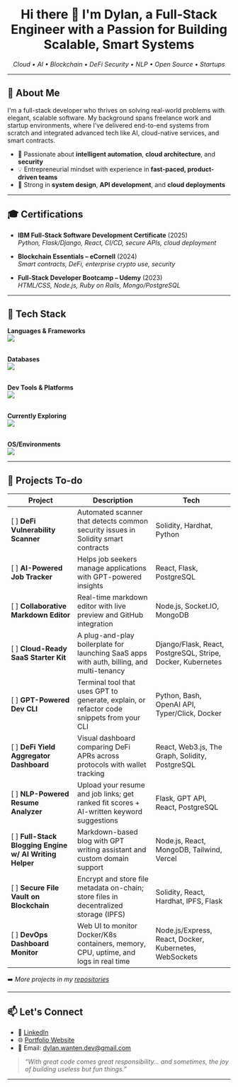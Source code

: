 <h1 align="center">Hi there 👋 I'm Dylan, a Full-Stack Engineer with a Passion for Building Scalable, Smart Systems</h1>

<p align="center">
  <em>Cloud • AI • Blockchain • DeFi Security • NLP • Open Source • Startups</em>
</p>

---

## 🚀 About Me

I'm a full-stack developer who thrives on solving real-world problems with elegant, scalable software. My background spans freelance work and startup environments, where I’ve delivered end-to-end systems from scratch and integrated advanced tech like AI, cloud-native services, and smart contracts.

- 🧠 Passionate about **intelligent automation**, **cloud architecture**, and **security**
- 💡 Entrepreneurial mindset with experience in **fast-paced, product-driven teams**
- 🧰 Strong in **system design**, **API development**, and **cloud deployments**

---

## 🎓 Certifications

- **IBM Full-Stack Software Development Certificate** (2025)  
  _Python, Flask/Django, React, CI/CD, secure APIs, cloud deployment_

- **Blockchain Essentials – eCornell** (2024)  
  _Smart contracts, DeFi, enterprise crypto use, security_

- **Full-Stack Developer Bootcamp – Udemy** (2023)  
  _HTML/CSS, Node.js, Ruby on Rails, Mongo/PostgreSQL_

---

## 🧰 Tech Stack

<p>
  <strong>Languages & Frameworks</strong><br>
  <img src="https://skillicons.dev/icons?i=html,css,tailwind,sass,bootstrap,js,jquery,ts,react,redux,nodejs,express,py,django,flask,ruby,rails"/><br><br>

  <strong>Databases</strong><br>
  <img src="https://skillicons.dev/icons?i=mysql,sqlite,postgres,mongodb"/><br><br>

  <strong>Dev Tools & Platforms</strong><br>
  <img src="https://skillicons.dev/icons?i=bash,vim,git,postman,kubernetes,docker,figma,wordpress,vercel,replit"/><br><br>

  <strong>Currently Exploring</strong><br>
  <img src="https://skillicons.dev/icons?i=swift,rust,solidity"/><br><br>

  <strong>OS/Environments</strong><br>
  <img src="https://skillicons.dev/icons?i=apple,arch,debian"/>
</p>

---

## 📂 Projects To-do

| Project | Description | Tech |
|--------|-------------|------|
| [ ] **DeFi Vulnerability Scanner** | Automated scanner that detects common security issues in Solidity smart contracts | Solidity, Hardhat, Python |
| [ ] **AI-Powered Job Tracker** | Helps job seekers manage applications with GPT-powered insights | React, Flask, PostgreSQL |
| [ ] **Collaborative Markdown Editor** | Real-time markdown editor with live preview and GitHub integration | Node.js, Socket.IO, MongoDB |
| [ ] **Cloud-Ready SaaS Starter Kit** | A plug-and-play boilerplate for launching SaaS apps with auth, billing, and multi-tenancy | Django/Flask, React, PostgreSQL, Stripe, Docker, Kubernetes |
| [ ] **GPT-Powered Dev CLI** | Terminal tool that uses GPT to generate, explain, or refactor code snippets from your CLI | Python, Bash, OpenAI API, Typer/Click, Docker |
| [ ] **DeFi Yield Aggregator Dashboard** | Visual dashboard comparing DeFi APRs across protocols with wallet tracking | React, Web3.js, The Graph, Solidity, PostgreSQL |
| [ ] **NLP-Powered Resume Analyzer** | Upload your resume and job links; get ranked fit scores + AI-written keyword suggestions | Flask, GPT API, React, PostgreSQL |
| [ ] **Full-Stack Blogging Engine w/ AI Writing Helper** | Markdown-based blog with GPT writing assistant and custom domain support | Node.js, React, MongoDB, Tailwind, Vercel |
| [ ] **Secure File Vault on Blockchain** | Encrypt and store file metadata on-chain; store files in decentralized storage (IPFS) | Solidity, React, Hardhat, IPFS, Flask |
| [ ] **DevOps Dashboard Monitor** | Web UI to monitor Docker/K8s containers, memory, CPU, uptime, and logs in real time | Node.js/Express, React, Docker, Kubernetes, WebSockets |

➡️ _More projects in my [repositories](https://github.com/DylanW-Dev?tab=repositories)_

---

## 📫 Let's Connect

- 💼 [LinkedIn](https://www.linkedin.com/in/dylangm-wanten/)  
- 🌐 [Portfolio Website](https://dylanwantendev.com)  
- 📨 Email: dylan.wanten.dev@gmail.com  

> _“With great code comes great responsibility… and sometimes, the joy of building useless but fun things.”_

---
